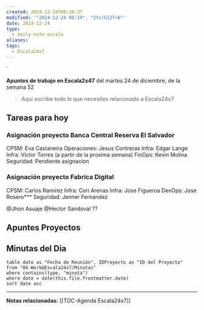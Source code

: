 ```yaml
---
created: 2024-12-24T08:10:37
modified: '"2024-12-24 08:19", "2tc/G12T+6"'
date: 2024-12-24
type:
  - daily-note-escala
aliases: 
tags:
  - Escala24x7
---
```

`


**Apuntes de trabajo en Escala2x47** del  martes 24 de diciembre, de la semana 52 

> Aquí escribe todo lo que necesites relacionado a Escala24x7

## Tareas para hoy

### Asignación proyecto Banca Central Reserva El Salvador

CPSM: Eva Castaneira
Operaciones: Jesus Contreras
Infra: Edgar Lange
Infra: Victor Torres (a partir de la proxima semana)
FinOps: Kevin Molina
Seguridad: Pendiente asignacion

### Asignación proyecto Fabrica Digital

CPSM: Carlos Ramírez
Infra: Cori Arenas
Infra: Jose Figueroa
DevOps: Jose Rosero***
Seguridad: Jenner Fernandez

@Jhon Asuaje 
@Hector Sandoval ??

## Apuntes Proyectos


## Minutas del Dia
 ```dataview
table date as "Fecha de Reunión", IDProyecto as "ID del Proyecto"
from "04-Work@Escala24x7/Minutas"
where contains(type, "minuta")
where date = date(this.file.frontmatter.date)
sort date asc
```

----
**Notas relacionadas:**
[[TOC-Agenda Escala24x7]]

